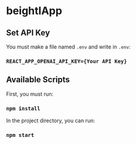 # beightlApp

## Set API Key

You must make a file named `.env` and write in `.env`:

### `REACT_APP_OPENAI_API_KEY={Your API Key}`

## Available Scripts

First, you must run:

### `npm install`

In the project directory, you can run:

### `npm start`
